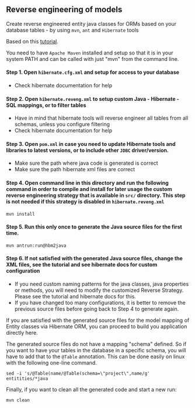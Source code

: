## Reverse engineering of models

Create reverse engineered entity java classes for ORMs based on your database tables - by using `mvn`, `ant` and `Hibernate` tools

Based on this [tutorial](https://eugencovaciq.wordpress.com/2016/02/01/hibernate-tools-reverse-engineering-using-maven/).

You need to have `Apache Maven` installed and setup so that it is in your system PATH and can be called with just "mvn" from the command line.

#### Step 1. Open `hibernate.cfg.xml` and setup for access to your database
- Check hibernate documentation for help

#### Step 2. Open `hibernate.reveng.xml` to setup custom Java - Hibernate - SQL mappings, or to filter tables
- Have in mind that hibernate tools will reverse engineer all tables from all schemas, unless you configure filtering
- Check hibernate documentation for help

#### Step 3. Open `pom.xml` in case you need to update Hibernate tools and libraries to latest versions, or to include other `JDBC` driver/version.
- Make sure the path where java code is generated is correct
- Make sure the path hibernate xml files are correct

#### Step 4. Open command line in this directory and run the following command in order to compile and install for later usage the custom reverse engineering strategy that is available in `src/` directory. This step is not needed if this strategy is disabled in `hibernate.reveng.xml`

`mvn install`

#### Step 5. Run this only once to generate the Java source files for the first time.

`mvn antrun:run@hbm2java`

#### Step 6. If not satisfied with the generated Java source files, change the XML files, see the tutorial and see hibernate docs for custom configuration
- If you need custom naming patterns for the java classes, java properties or methods, you will need to modify the customized Reverse Strategy. Please see the tutorial and hibernate docs for this.
- If you have changed too many configurations, it is better to remove the previous source files before going back to Step 4 to generate again.

If you are satisfied with the generated source files for the model mapping of Entity classes via Hibernate ORM, you can proceed to build you application directly here.

The generated source files do not have a mapping "schema" defined. So if you want to have your tables in the database in a specific schema, you will have to add that to the `@Table` annotation. This can be done easily on linux with the following one-line command.

`sed -i 's/@Table(name/@Table(schema=\"project\",name/g' entitities/*java`

Finally, if you want to clean all the generated code and start a new run:

`mvn clean`
